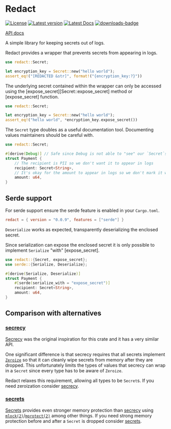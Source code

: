 # Redact

[![License](https://img.shields.io/crates/l/redact.svg)](https://crates.io/crates/redact)
[![Latest version](https://img.shields.io/crates/v/redact.svg)](https://crates.io/crates/redact)
[![Latest Docs](https://docs.rs/redact/badge.svg)](https://docs.rs/redact/)
[![downloads-badge](https://img.shields.io/crates/d/redact.svg)](https://crates.io/crates/redact)

[API docs](https://docs.rs/redact/)

A simple library for keeping secrets out of logs.

Redact provides a wrapper that prevents secrets from appearing in logs.

```rust
use redact::Secret;

let encryption_key = Secret::new("hello world");
assert_eq!("[REDACTED &str]", format!("{encryption_key:?}"))
```

The underlying secret contained within the wrapper can only be accessed using the [expose_secret][Secret::expose_secret] method or [expose_secret] function.

```rust
use redact::Secret;

let encryption_key = Secret::new("hello world");
assert_eq!("hello world", *encryption_key.expose_secret())
```

The `Secret` type doubles as a useful documentation tool.
Documenting values maintainers should be careful with.

```rust
use redact::Secret;

#[derive(Debug)] // Safe since Debug is not able to "see" our `Secret`s
struct Payment {
    // The recipient is PII so we don't want it to appear in logs
    recipient: Secret<String>,
    // It's okay for the amount to appear in logs so we don't mark it with `Secret`
    amount: u64,
}
```

## Serde support

For serde support ensure the serde feature is enabled in your `Cargo.toml`.

```toml
redact = { version = "0.0.9", features = ["serde"] }
```

`Deserialize` works as expected, transparently deserializing the enclosed secret.

Since serialization can expose the enclosed secret it is only possible to implement `Serialize` "with" [expose_secret].

```rust
use redact::{Secret, expose_secret};
use serde::{Serialize, Deserialize};

#[derive(Serialize, Deserialize)]
struct Payment {
    #[serde(serialize_with = "expose_secret")]
    recipient: Secret<String>,
    amount: u64,
}
```

## Comparison with alternatives

### [secrecy](https://docs.rs/secrecy/latest/secrecy/)

[Secrecy](https://crates.io/crates/secrecy) was the original inspiration for this crate and it has a very similar API.

One significant difference is that secrecy requires that all secrets implement [`Zeroize`] so that it can cleanly wipe secrets from memory after they are dropped.
This unfortunately limits the types of values that secrecy can wrap in a `Secret` since every type has to be aware of `Zeroize`.

Redact relaxes this requirement, allowing all types to be `Secret`s. If you need zeroization consider [secrecy](https://crates.io/crates/secrecy).

### [secrets](https://docs.rs/secrets/latest/secrets/)

[Secrets](https://crates.io/crates/secrets) provides even stronger memory protection than [secrecy](#secrecy) using [`mlock(2)`]/[`mprotect(2)`] among other things.
If you need strong memory protection before and after a `Secret` is dropped consider [secrets](https://crates.io/crates/secrets).

[`Zeroize`]: https://docs.rs/secrecy/latest/secrecy/trait.Zeroize.html
[`mlock(2)`]: https://man7.org/linux/man-pages/man2/mlock.2.html
[`mprotect(2)`]: https://man7.org/linux/man-pages/man2/mprotect.2.html

